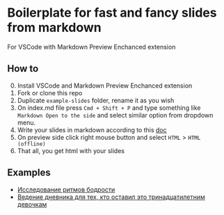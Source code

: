 # Boilerplate for fast and fancy slides from markdown

For VSCode with Markdown Preview Enchanced extension

## How to

0. Install VSCode and Markdown Preview Enchanced extension
1. Fork or clone this repo
2. Duplicate `example-slides` folder, rename it as you wish
3. On index.md file press `Cmd + Shift + P` and type something like `Markdown Open to the side` and select similar option from dropdown menu.
4. Write your slides in markdown according to this [doc](https://rawgit.com/shd101wyy/markdown-preview-enhanced/master/docs/presentation-intro.html)
5. On preview side click right mouse button and select `HTML` > `HTML (offline)`
6. That all, you get html with your slides

## Examples

- [Исследование ритмов бодрости](https://martyns0n.github.io/slides/rhythm-stydy/index.html)
- [Ведение дневника для тех, кто оставил это тринадцатилетним девочкам](https://martyns0n.github.io/slides/diary-for-13-years-old-girls/index.html)
